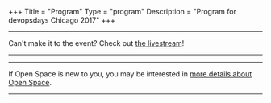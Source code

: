 +++
Title = "Program"
Type = "program"
Description = "Program for devopsdays Chicago 2017"
+++

<div class = "row">
  <div class = "col">
    <hr />
    Can't make it to the event? Check out <a href = "http://confreaks.tv/live_events/devopsdayschicago2017">the livestream</a>!
    <hr />
  </div>
</div>

<div class = "row">
  <div class = "col">
    <hr />
    If Open Space is new to you, you may be interested in <a href="/pages/open-space-format">more details about Open Space</a>.
    <hr />
  </div>
</div>
